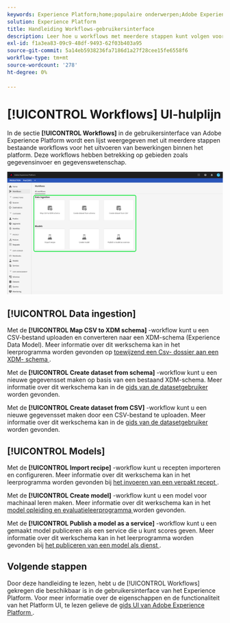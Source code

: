 ```yaml
---
keywords: Experience Platform;home;populaire onderwerpen;Adobe Experience Platform;gebruikershandleiding;ui-handleiding;workflows ui-handleiding;workflows;workflows gebruikersgids;
solution: Experience Platform
title: Handleiding Workflows-gebruikersinterface
description: Leer hoe u workflows met meerdere stappen kunt volgen voor het uitvoeren van veelvoorkomende bewerkingen in de Adobe Experience Platform-gebruikersinterface.
exl-id: f1a3ea83-09c9-48df-9493-62f03b403a95
source-git-commit: 5a14eb5938236fa7186d1a27f28cee15fe6558f6
workflow-type: tm+mt
source-wordcount: '278'
ht-degree: 0%

---
```


# [!UICONTROL Workflows] UI-hulplijn

In de sectie **[!UICONTROL Workflows]** in de gebruikersinterface van Adobe Experience Platform wordt een lijst weergegeven met uit meerdere stappen bestaande workflows voor het uitvoeren van bewerkingen binnen het platform. Deze workflows hebben betrekking op gebieden zoals gegevensinvoer en gegevenswetenschap.

![ werkschema&#39;s ](./images/workflows/workflows.png)

## [!UICONTROL Data ingestion]

Met de **[!UICONTROL Map CSV to XDM schema]** -workflow kunt u een CSV-bestand uploaden en converteren naar een XDM-schema (Experience Data Model). Meer informatie over dit werkschema kan in het leerprogramma worden gevonden op [ toewijzend een Csv- dossier aan een XDM- schema ](../ingestion/tutorials/map-csv/overview.md).

Met de **[!UICONTROL Create dataset from schema]** -workflow kunt u een nieuwe gegevensset maken op basis van een bestaand XDM-schema. Meer informatie over dit werkschema kan in de [ gids van de datasetgebruiker ](../catalog/datasets/user-guide.md#schema) worden gevonden.

Met de **[!UICONTROL Create dataset from CSV]** -workflow kunt u een nieuwe gegevensset maken door een CSV-bestand te uploaden. Meer informatie over dit werkschema kan in de [ gids van de datasetgebruiker ](../catalog/datasets/user-guide.md#csv) worden gevonden.

## [!UICONTROL Models]

Met de **[!UICONTROL Import recipe]** -workflow kunt u recepten importeren en configureren. Meer informatie over dit werkschema kan in het leerprogramma worden gevonden bij [ het invoeren van een verpakt recept ](../data-science-workspace/models-recipes/import-packaged-recipe-ui.md).

Met de **[!UICONTROL Create model]** -workflow kunt u een model voor machinaal leren maken. Meer informatie over dit werkschema kan in het [ model opleiding en evaluatieleerprogramma ](../data-science-workspace/models-recipes/train-evaluate-model-ui.md) worden gevonden.

Met de **[!UICONTROL Publish a model as a service]** -workflow kunt u een gemaakt model publiceren als een service die u kunt scores geven. Meer informatie over dit werkschema kan in het leerprogramma worden gevonden bij [ het publiceren van een model als dienst ](../data-science-workspace/models-recipes/publish-model-service-ui.md).

## Volgende stappen

Door deze handleiding te lezen, hebt u de [!UICONTROL Workflows] gekregen die beschikbaar is in de gebruikersinterface van het Experience Platform. Voor meer informatie over de eigenschappen en de functionaliteit van het Platform UI, te lezen gelieve de [ gids UI van Adobe Experience Platform ](ui-guide.md).
